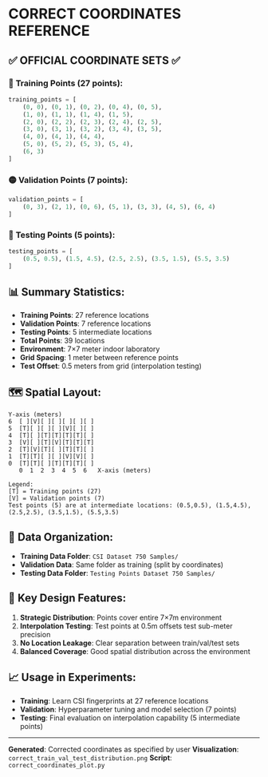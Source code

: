 # CORRECT COORDINATES REFERENCE

## ✅ **OFFICIAL COORDINATE SETS** ✅

### 🔵 **Training Points (27 points):**
```python
training_points = [
    (0, 0), (0, 1), (0, 2), (0, 4), (0, 5), 
    (1, 0), (1, 1), (1, 4), (1, 5), 
    (2, 0), (2, 2), (2, 3), (2, 4), (2, 5), 
    (3, 0), (3, 1), (3, 2), (3, 4), (3, 5), 
    (4, 0), (4, 1), (4, 4), 
    (5, 0), (5, 2), (5, 3), (5, 4), 
    (6, 3)
]
```

### 🟡 **Validation Points (7 points):**
```python
validation_points = [
    (0, 3), (2, 1), (0, 6), (5, 1), (3, 3), (4, 5), (6, 4)
]
```

### 🎯 **Testing Points (5 points):**
```python
testing_points = [
    (0.5, 0.5), (1.5, 4.5), (2.5, 2.5), (3.5, 1.5), (5.5, 3.5)
]
```

## 📊 **Summary Statistics:**
- **Training Points**: 27 reference locations
- **Validation Points**: 7 reference locations  
- **Testing Points**: 5 intermediate locations
- **Total Points**: 39 locations
- **Environment**: 7×7 meter indoor laboratory
- **Grid Spacing**: 1 meter between reference points
- **Test Offset**: 0.5 meters from grid (interpolation testing)

## 🗺️ **Spatial Layout:**
```
Y-axis (meters)
6  [ ][V][ ][ ][ ][ ][ ]
5  [T][ ][ ][ ][V][ ][ ]  
4  [T][ ][T][T][T][T][ ]
3  [V][ ][T][V][T][T][T]
2  [T][V][T][ ][T][T][ ]
1  [T][T][ ][ ][V][V][ ]
0  [T][T][ ][T][T][T][ ]
   0  1  2  3  4  5  6   X-axis (meters)

Legend:
[T] = Training points (27)
[V] = Validation points (7)  
Test points (5) are at intermediate locations: (0.5,0.5), (1.5,4.5), (2.5,2.5), (3.5,1.5), (5.5,3.5)
```

## 📁 **Data Organization:**
- **Training Data Folder**: `CSI Dataset 750 Samples/`
- **Validation Data**: Same folder as training (split by coordinates)
- **Testing Data Folder**: `Testing Points Dataset 750 Samples/`

## 🎯 **Key Design Features:**
1. **Strategic Distribution**: Points cover entire 7×7m environment
2. **Interpolation Testing**: Test points at 0.5m offsets test sub-meter precision
3. **No Location Leakage**: Clear separation between train/val/test sets
4. **Balanced Coverage**: Good spatial distribution across the environment

## 📈 **Usage in Experiments:**
- **Training**: Learn CSI fingerprints at 27 reference locations
- **Validation**: Hyperparameter tuning and model selection (7 points)
- **Testing**: Final evaluation on interpolation capability (5 intermediate points)

---
**Generated**: Corrected coordinates as specified by user
**Visualization**: `correct_train_val_test_distribution.png`
**Script**: `correct_coordinates_plot.py`

